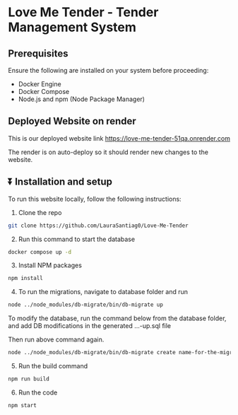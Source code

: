 # Love Me Tender - Tender Management System

## Prerequisites

Ensure the following are installed on your system before proceeding:

- Docker Engine
- Docker Compose
- Node.js and npm (Node Package Manager)

## Deployed Website on render

This is our deployed website link https://love-me-tender-51qa.onrender.com

The render is on auto-deploy so it should render new changes to the website.

## ⏬ Installation and setup

To run this website locally, follow the following instructions:

1. Clone the repo

```sh
git clone https://github.com/LauraSantiag0/Love-Me-Tender
```

2. Run this command to start the database

```sh
docker compose up -d
```

3. Install NPM packages

```sh
npm install
```

4. To run the migrations, navigate to database folder and run

```sh
node ../node_modules/db-migrate/bin/db-migrate up
```

To modify the database, run the command below from the database folder, and add DB modifications in the generated ...-up.sql file

Then run above command again.

```sh
node ../node_modules/db-migrate/bin/db-migrate create name-for-the-migration --sql-file
```

5. Run the build command

```sh
npm run build
```

6. Run the code

```sh
npm start
```
